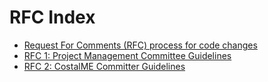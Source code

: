 # RFC Index
- [Request For Comments (RFC) process for code changes](../rfc_process.md)
- [RFC 1: Project Management Committee Guidelines](rfc1_pmc.md)
- [RFC 2: CostalME Committer Guidelines](rfc2_commiters.md)
